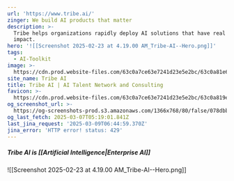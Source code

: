 ```yaml
---
url: 'https://www.tribe.ai/'
zinger: We build AI products that matter
description: >-
  Tribe helps organizations rapidly deploy AI solutions that have real business
  impact.
hero: '![[Screenshot 2025-02-23 at 4.19.00 AM_Tribe-AI--Hero.png]]'
tags:
  - AI-Toolkit
image: >-
  https://cdn.prod.website-files.com/63c0a7ce63e7241d23e5e2bc/63c0a81e6584d9ad52d00f13_5fc411381c29730239f8ea09_web.webp
site_name: Tribe AI
title: Tribe AI | AI Talent Network and Consulting
favicon: >-
  https://cdn.prod.website-files.com/63c0a7ce63e7241d23e5e2bc/63c0a819e709b92690089351_5fc41133bd65e8736185bc6d_mini.webp
og_screenshot_url: >-
  https://og-screenshots-prod.s3.amazonaws.com/1366x768/80/false/078dbb8074582a3fb12ae6855387de3389e292484ddf0599da0c214c81c93d0f.jpeg
og_last_fetch: 2025-03-07T05:19:01.841Z
last_jina_request: '2025-03-09T06:44:59.370Z'
jina_error: 'HTTP error! status: 429'
---
```

##### Tribe AI is [[Artificial Intelligence|Enterprise AI]]
![[Screenshot 2025-02-23 at 4.19.00 AM_Tribe-AI--Hero.png]]
